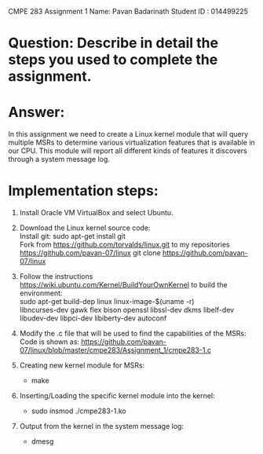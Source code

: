 CMPE 283 Assignment 1
Name: Pavan Badarinath 
Student ID : 014499225  

# Question: Describe in detail the steps you used to complete the assignment.
# Answer:
In this assignment we need to create a Linux kernel module that will query multiple MSRs to determine various
virtualization features that is available in our CPU. This module will report all different kinds of
features it discovers through a system message log.

# Implementation steps:
1. Install Oracle VM VirtualBox and select Ubuntu.  

2. Download the Linux kernel source code:  
   Install git: sudo apt-get install git  
   Fork from https://github.com/torvalds/linux.git to my repositories https://github.com/pavan-07/linux
   git clone https://github.com/pavan-07/linux  

3. Follow the instructions https://wiki.ubuntu.com/Kernel/BuildYourOwnKernel to build the environment:   
   sudo apt-get build-dep linux linux-image-$(uname -r)  
   libncurses-dev gawk flex bison openssl libssl-dev dkms libelf-dev libudev-dev libpci-dev libiberty-dev autoconf  
 
4. Modify the .c file that will be used to find the capabilities of the MSRs:  
   Code is shown as: https://github.com/pavan-07/linux/blob/master/cmpe283/Assignment_1/cmpe283-1.c  

5. Creating new kernel module for MSRs:  
   - make

6. Inserting/Loading the specific kernel module into the kernel:  
   - sudo insmod ./cmpe283-1.ko

7. Output from the kernel in the system message log:
   - dmesg

